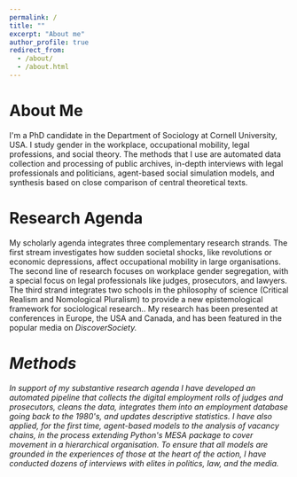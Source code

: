 ```yaml
---
permalink: /
title: ""
excerpt: "About me"
author_profile: true
redirect_from: 
  - /about/
  - /about.html
---
```


About Me
======

I'm a PhD candidate in the Department of Sociology at Cornell University, USA. I study gender in the workplace, occupational mobility, legal professions, and social theory. The methods that I use are automated data collection and processing of public archives, in-depth interviews with legal professionals and politicians, agent-based social simulation models, and synthesis based on close comparison of central theoretical texts.

Research Agenda
======

My scholarly agenda integrates three complementary research strands. The first stream investigates how sudden societal shocks, like revolutions or economic depressions, affect occupational mobility in large organisations. The second line of research focuses on workplace gender segregation, with a special focus on legal professionals like judges, prosecutors, and lawyers. The third strand integrates two schools in the philosophy of science (Critical Realism and Nomological Pluralism) to provide a new epistemological framework for sociological research.. My research has been presented at conferences in Europe, the USA and Canada, and has been featured in the popular media on <i>DiscoverSociety<i>.
  
Methods
======

In support of my substantive research agenda I have developed an automated pipeline that collects the digital employment rolls of judges and prosecutors, cleans the data, integrates them into an employment database going back to the 1980's, and updates descriptive statistics. I have also applied, for the first time, agent-based models to the analysis of vacancy chains, in the process extending Python's MESA package to cover movement in a hierarchical organisation. To ensure that all models are grounded in the experiences of those at the heart of the action, I have conducted dozens of interviews with elites in politics, law, and the media. 
